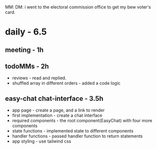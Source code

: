 MM: DM: i went to the electoral commission office to get my bew voter's card.

# daily - 6.5

## meeting - 1h

## todoMMs - 2h
* reviews - read and replied.
* shuffled array in different orders - added a code logic

## easy-chat chat-interface - 3.5h
* app page - create a page, and a link to render
* first implementation - create a chat interface
* required components - the root component(EasyChat) with four more components
* state functions - implemented state to different components
* handler functions - passed handler function to return statements
* app styling - use tailwind css
